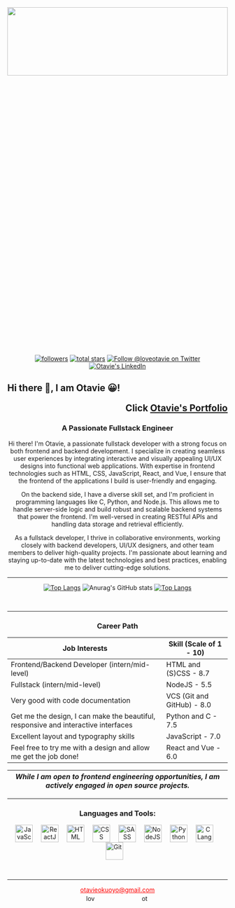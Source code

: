 <div height="100">
   <img src="https://github.com/Otavie/github_images/blob/main/bg_otavie.png" height="20%" width="100%" />
</div>

<!-- Link to my Socials -->
<p align="center">
   <a href="https://github.com/Otavie?tab=followers"><img alt="followers" title="Follow me on Github" src="https://custom-icon-badges.demolab.com/github/followers/Otavie?color=236ad3&labelColor=1155ba&style=for-the-badge&logo=person-add&label=Follow&logoColor=white"/></a>   
   <a href="https://github.com/Otavie?tab=repositories&sort=stargazers"><img alt="total stars" title="Total stars on GitHub" src="https://custom-icon-badges.demolab.com/github/stars/Otavie?color=55960c&style=for-the-badge&labelColor=488207&logo=star"/></a>
   <a href="https://twitter.com/loveotavie" target="_blank"><img src="https://img.shields.io/badge/Follow-LoveOtavie-/loveotavie?label=Follow&logo=twitter&labelColor=1DA1F2&logoColor=white&style=for-the-badge&color=7f44c7" alt="Follow @loveotavie on Twitter"/></a>
    <a href="https://www.linkedin.com/in/otavie/" target="_blank"><img src="https://img.shields.io/badge/Connect-Otavie-blue?style=for-the-badge&logo=linkedin&labelColor=0072b1&color=7f44c7" alt="Otavie's LinkedIn"/></a>
</p>

## Hi there 👋, I am Otavie 😀! <p align="right">Click [Otavie's Portfolio](https://otavie.github.io/portfolio_v3/)</p>

<!-- <h1 align="center"></h1> -->
<h3 align="center">A Passionate Fullstack Engineer</h3>

<!-- Brief Intro -->

<p align="center">Hi there! I'm Otavie, a passionate fullstack developer with a strong focus on both frontend and backend development. I specialize in creating seamless user experiences by integrating interactive and visually appealing UI/UX designs into functional web applications. With expertise in frontend technologies such as HTML, CSS, JavaScript, React, and Vue, I ensure that the frontend of the applications I build is user-friendly and engaging.
</p>

<p align="center">
On the backend side, I have a diverse skill set, and I'm proficient in programming languages like C, Python, and Node.js. This allows me to handle server-side logic and build robust and scalable backend systems that power the frontend. I'm well-versed in creating RESTful APIs and handling data storage and retrieval efficiently.
</p>

<p align="center">
As a fullstack developer, I thrive in collaborative environments, working closely with backend developers, UI/UX designers, and other team members to deliver high-quality projects. I'm passionate about learning and staying up-to-date with the latest technologies and best practices, enabling me to deliver cutting-edge solutions.
</p>

---

<div align="center">

[![Top Langs](https://github-readme-stats.vercel.app/api/top-langs/?username=otavie&layout=donut&theme=chartreuse-dark&hide_border=true&bg_color=0D1117)](https://github.com/Otavie) ![Anurag's GitHub stats](https://github-readme-stats.vercel.app/api?username=otavie&show_icons=true&line_height=29&theme=chartreuse-dark&hide_border=true&bg_color=0D1117)
[![Top Langs](https://github-readme-stats.vercel.app/api/top-langs/?username=otavie&layout=donut&theme=chartreuse-dark&hide_border=true&bg_color=0D1117&langs_count=7)](https://github.com/Otavie)


</div>

<br />

---
<h3 align="center">Career Path</h3>
<div align="center">

   | Job Interests | Skill (Scale of 1 - 10) |
| --- | --- |
| Frontend/Backend Developer (intern/mid-level) | HTML and (S)CSS - 8.7 |
| Fullstack (intern/mid-level) | NodeJS - 5.5 |
| Very good with code documentation | VCS (Git and GitHub) - 8.0 |
| Get me the design, I can make the beautiful, responsive and interactive interfaces | Python and C - 7.5 |
| Excellent layout and typography skills | JavaScript - 7.0 |
| Feel free to try me with a design and allow me get the job done! | React and Vue - 6.0 |
     
| _**While I am open to frontend engineering opportunities, I am actively engaged in open source projects.**_ |
   | --- |
   
</div>

---
   
<h3 align="center">Languages and Tools:</h3>

<p align="center">
   <img align="center" alt="JavaScript" width="40px" style="padding-right: 15px;" src="https://cdn.jsdelivr.net/gh/devicons/devicon/icons/javascript/javascript-original.svg" />
   <img align="center" alt="ReactJS" width="40px" style="padding-right: 15px;" src="https://cdn.jsdelivr.net/gh/devicons/devicon/icons/react/react-original.svg" />
   <img align="center" alt="HTML" width="40px" style="padding-right: 15px;" src="https://cdn.jsdelivr.net/gh/devicons/devicon/icons/html5/html5-original.svg" />
   <img align="center" alt="CSS" width="40px" style="padding-right: 15px;" src="https://cdn.jsdelivr.net/gh/devicons/devicon/icons/css3/css3-original.svg" />
   <img align="center" alt="SASS" width="40px" style="padding-right: 15px;" src="https://cdn.jsdelivr.net/gh/devicons/devicon/icons/sass/sass-original.svg" />
   <img align="center" alt="NodeJS" width="40px" style="padding-right: 15px;" src="https://cdn.jsdelivr.net/gh/devicons/devicon/icons/nodejs/nodejs-original.svg" />
   <img align="center" alt="Python" width="40px" style="padding-right: 15px;" src="https://cdn.jsdelivr.net/gh/devicons/devicon/icons/python/python-original.svg" />
   <img align="center" alt="C Language" width="40px" style="padding-right: 15px;" src="https://cdn.jsdelivr.net/gh/devicons/devicon/icons/c/c-original.svg" />
   <img align="center" alt="Git" width="40px" style="padding-right: 15px;" src="https://cdn.jsdelivr.net/gh/devicons/devicon/icons/git/git-original.svg" />
</p>
<br />

------

<p align="center">
   <a href="mailto:otavieokuoyo@gmail.com" style="color:#FF0000;">otavieokuoyo@gmail.com</a>  <br />
   <a href="https://twitter.com/loveotavie" target="blank"><img align="center" src="https://raw.githubusercontent.com/rahuldkjain/github-profile-readme-generator/master/src/images/icons/Social/twitter.svg" alt="loveotavie" height="15" width="20" style="padding-right:100px;"/></a>
   <a href="https://linkedin.com/in/otavie" target="blank"><img align="center" src="https://raw.githubusercontent.com/rahuldkjain/github-profile-readme-generator/master/src/images/icons/Social/linked-in-alt.svg" alt="otavie" height="15" width="20" /></a>

</p>

<!-- <p align="center">
   A front-end web developer that can integrate the interactive and visual aspects of excellently and tastefully created UI/UX designs into working applications. Otavie can collaborate with teams of backend developers and UI/UX designers to guarantee that users have the utmost experience when using a website or web application.
</p> -->
